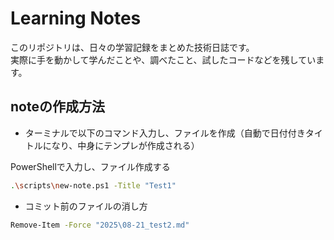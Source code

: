 # Learning Notes

このリポジトリは、日々の学習記録をまとめた技術日誌です。  
実際に手を動かして学んだことや、調べたこと、試したコードなどを残しています。


## noteの作成方法
- ターミナルで以下のコマンド入力し、ファイルを作成（自動で日付付きタイトルになり、中身にテンプレが作成される）

PowerShellで入力し、ファイル作成する
~~~bash
.\scripts\new-note.ps1 -Title "Test1" 
~~~

- コミット前のファイルの消し方

~~~bash
Remove-Item -Force "2025\08-21_test2.md"
~~~

